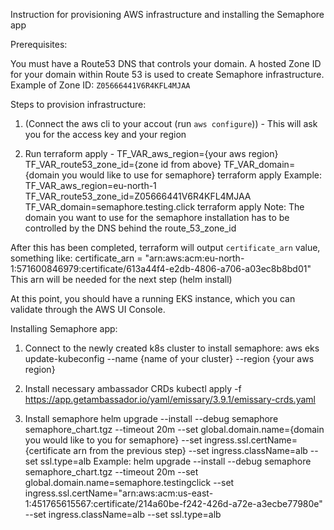 Instruction for provisioning AWS infrastructure and installing the Semaphore app

Prerequisites:

You must have a Route53 DNS that controls your domain.
A hosted Zone ID for your domain within Route 53 is used to create Semaphore infrastructure. Example of Zone ID: `Z05666441V6R4KFL4MJAA`

Steps to provision infrastructure:

1) (Connect the aws cli to your accout (run `aws configure`)) - This will ask you for the access key and your region

2) Run terraform apply - 
TF_VAR_aws_region={your aws region} TF_VAR_route53_zone_id={zone id from above} TF_VAR_domain={domain you would like to use for semaphore} terraform apply
Example: TF_VAR_aws_region=eu-north-1 TF_VAR_route53_zone_id=Z05666441V6R4KFL4MJAA TF_VAR_domain=semaphore.testing.click terraform apply
Note: The domain you want to use for the semaphore installation has to be controlled by the DNS behind the route_53_zone_id

After this has been completed, terraform will output `certificate_arn` value, something like:
certificate_arn = "arn:aws:acm:eu-north-1:571600846979:certificate/613a44f4-e2db-4806-a706-a03ec8b8bd01"
This arn will be needed for the next step (helm install)

At this point, you should have a running EKS instance, which you can validate through the AWS UI Console.

Installing Semaphore app:

1) Connect to the newly created k8s cluster to install semaphore:
aws eks update-kubeconfig --name {name of your cluster} --region {your aws region}

2) Install necessary ambassador CRDs   kubectl apply -f https://app.getambassador.io/yaml/emissary/3.9.1/emissary-crds.yaml

3) Install semaphore
helm upgrade --install --debug semaphore semaphore_chart.tgz --timeout 20m  --set global.domain.name={domain you would like to you for semaphore} --set ingress.ssl.certName={certificate arn from the previous step} --set ingress.className=alb --set ssl.type=alb
Example:
helm upgrade --install --debug semaphore semaphore_chart.tgz --timeout 20m  --set global.domain.name=semaphore.testingclick --set ingress.ssl.certName="arn:aws:acm:us-east-1:451765615567:certificate/214a60be-f242-426d-a72e-a3ecbe77980e" --set ingress.className=alb --set ssl.type=alb

